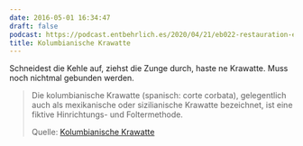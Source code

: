 ```yaml
---
date: 2016-05-01 16:34:47
draft: false
podcast: https://podcast.entbehrlich.es/2020/04/21/eb022-restauration-eines-lebenslaufes/
title: Kolumbianische Krawatte
---
```


Schneidest die Kehle auf, ziehst die Zunge durch, haste ne Krawatte.
Muss noch nichtmal gebunden werden.

> Die kolumbianische Krawatte (spanisch: corte corbata), gelegentlich auch
> als mexikanische oder sizilianische Krawatte bezeichnet, ist eine fiktive
> Hinrichtungs- und Foltermethode.
>
> Quelle: [Kolumbianische Krawatte](https://de.wikipedia.org/wiki/Kolumbianische_Krawatte)
